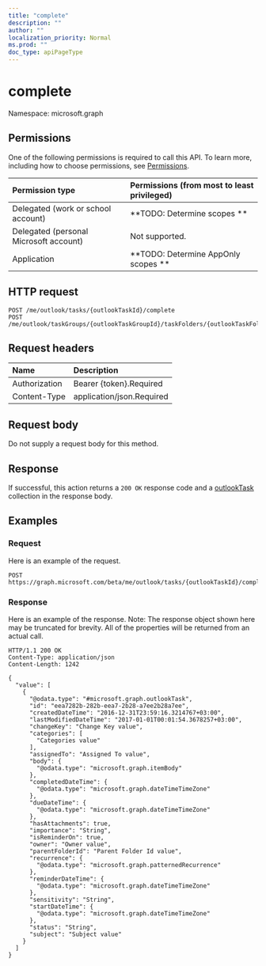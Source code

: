 ```yaml
---
title: "complete"
description: ""
author: ""
localization_priority: Normal
ms.prod: ""
doc_type: apiPageType
---
```


# complete

Namespace: microsoft.graph



## Permissions
One of the following permissions is required to call this API. To learn more, including how to choose permissions, see [Permissions](/concepts/permissions-reference.md).

|Permission type|Permissions (from most to least privileged)|
|:---|:---|
|Delegated (work or school account)|**TODO: Determine scopes **|
|Delegated (personal Microsoft account)|Not supported.|
|Application|**TODO: Determine AppOnly scopes **|

## HTTP request
<!-- {
  "blockType": "ignored"
}
-->
``` http
POST /me/outlook/tasks/{outlookTaskId}/complete
POST /me/outlook/taskGroups/{outlookTaskGroupId}/taskFolders/{outlookTaskFolderId}/tasks/{outlookTaskId}/complete
```

## Request headers
|Name|Description|
|:---|:---|
|Authorization|Bearer {token}.Required|
|Content-Type|application/json.Required|

## Request body
Do not supply a request body for this method.

## Response
If successful, this action returns a `200 OK` response code and a [outlookTask](../resources/outlooktask.md) collection in the response body.

## Examples

### Request
Here is an example of the request.
<!-- {
  "blockType": "request",
  "name": "outlooktask_complete"
}
-->
``` http
POST https://graph.microsoft.com/beta/me/outlook/tasks/{outlookTaskId}/complete
```

### Response
Here is an example of the response. Note: The response object shown here may be truncated for brevity. All of the properties will be returned from an actual call.
<!-- {
  "blockType": "response",
  "truncated": true,
  "@odata.type": "collection(microsoft.graph.outlooktask)"
}
-->
``` http
HTTP/1.1 200 OK
Content-Type: application/json
Content-Length: 1242

{
  "value": [
    {
      "@odata.type": "#microsoft.graph.outlookTask",
      "id": "eea7282b-282b-eea7-2b28-a7ee2b28a7ee",
      "createdDateTime": "2016-12-31T23:59:16.3214767+03:00",
      "lastModifiedDateTime": "2017-01-01T00:01:54.3678257+03:00",
      "changeKey": "Change Key value",
      "categories": [
        "Categories value"
      ],
      "assignedTo": "Assigned To value",
      "body": {
        "@odata.type": "microsoft.graph.itemBody"
      },
      "completedDateTime": {
        "@odata.type": "microsoft.graph.dateTimeTimeZone"
      },
      "dueDateTime": {
        "@odata.type": "microsoft.graph.dateTimeTimeZone"
      },
      "hasAttachments": true,
      "importance": "String",
      "isReminderOn": true,
      "owner": "Owner value",
      "parentFolderId": "Parent Folder Id value",
      "recurrence": {
        "@odata.type": "microsoft.graph.patternedRecurrence"
      },
      "reminderDateTime": {
        "@odata.type": "microsoft.graph.dateTimeTimeZone"
      },
      "sensitivity": "String",
      "startDateTime": {
        "@odata.type": "microsoft.graph.dateTimeTimeZone"
      },
      "status": "String",
      "subject": "Subject value"
    }
  ]
}
```

